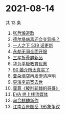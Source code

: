 # 2021-08-14

共 13 条

<!-- BEGIN -->
<!-- 最后更新时间 Sat Aug 14 2021 03:04:43 GMT+0800 (China Standard Time) -->

1. [张哲瀚道歉](https://www.zhihu.com/search?q=张哲瀚)
1. [德尔塔病毒还会变异吗？](https://www.zhihu.com/search?q=德尔塔)
1. [一人之下 539 话更新](https://www.zhihu.com/search?q=一人之下)
1. [永劫无间全面开服](https://www.zhihu.com/search?q=永劫无间)
1. [三星折叠屏新品](https://www.zhihu.com/search?q=三星折叠屏)
1. [华为平板教育优惠](https://www.zhihu.com/search?q=华为平板)
1. [90 婚介所太真实了](https://www.zhihu.com/search?q=90婚介所)
1. [亚朵酒店再发澄清声明](https://www.zhihu.com/search?q=亚朵)
1. [导演李前宽去世](https://www.zhihu.com/search?q=李前宽)
1. [霍尊《披荆斩棘的哥哥》](https://www.zhihu.com/search?q=霍尊)
1. [EVA 终上线流媒体](https://www.zhihu.com/search?q=eva)
1. [乌合麒麟新作](https://www.zhihu.com/search?q=乌合麒麟)
1. [江南百景图岳飞形象争议](https://www.zhihu.com/search?q=江南百景图)

<!-- END -->
